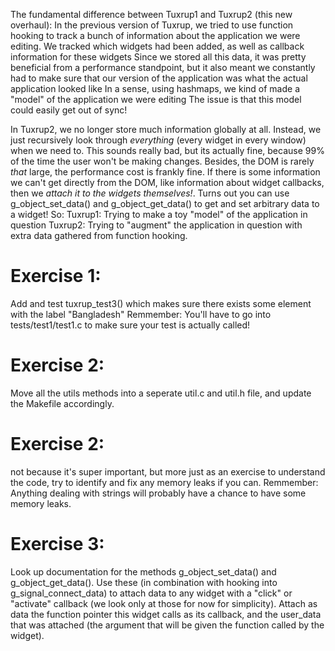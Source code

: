 The fundamental difference between Tuxrup1 and Tuxrup2 (this new overhaul):
In the previous version of Tuxrup, we tried to use function hooking to track a bunch of information about the application we were editing. We tracked which widgets had been added, as well as callback information for these widgets
Since we stored all this data, it was pretty beneficial from a performance standpoint, but it also meant we constantly had to make sure that our version of the application was what the actual application looked like
In a sense, using hashmaps, we kind of made a "model" of the application we were editing
The issue is that this model could easily get out of sync!

In Tuxrup2, we no longer store much information globally at all. Instead, we just recursively look through *everything* (every widget in every window) when we need to. This sounds really bad, but its actually fine, because 99% of the time the user won't be making changes. Besides, the DOM is rarely *that* large, the performance cost is frankly fine.
If there is some information we can't get directly from the DOM, like information about widget callbacks, then we *attach it to the widgets themselves!*. Turns out you can use
g_object_set_data() 
and 
g_object_get_data()
to get and set arbitrary data to a widget! So:
Tuxrup1: Trying to make a toy "model" of the application in question
Tuxrup2: Trying to "augment" the application in question with extra data gathered from function hooking. 

# Exercise 1:
Add and test tuxrup_test3() which makes sure there exists some element with the label "Bangladesh"
Remmember: You'll have to go into tests/test1/test1.c to make sure your test is actually called!

# Exercise 2:
Move all the utils methods into a seperate util.c and util.h file, and update the Makefile accordingly.

# Exercise 2:
not because it's super important, but more just as an exercise to understand the code, try to identify and fix any memory leaks if you can.
Remmember: Anything dealing with strings will probably have a chance to have some memory leaks.

# Exercise 3:
Look up documentation for the methods g_object_set_data() and g_object_get_data().
Use these (in combination with hooking into g_signal_connect_data) to attach data to any widget with a "click" or "activate" callback (we look only at those for now for simplicity). 
Attach as data the function pointer this widget calls as its callback, and the user_data that was attached (the argument that will be given the function called by the widget).


